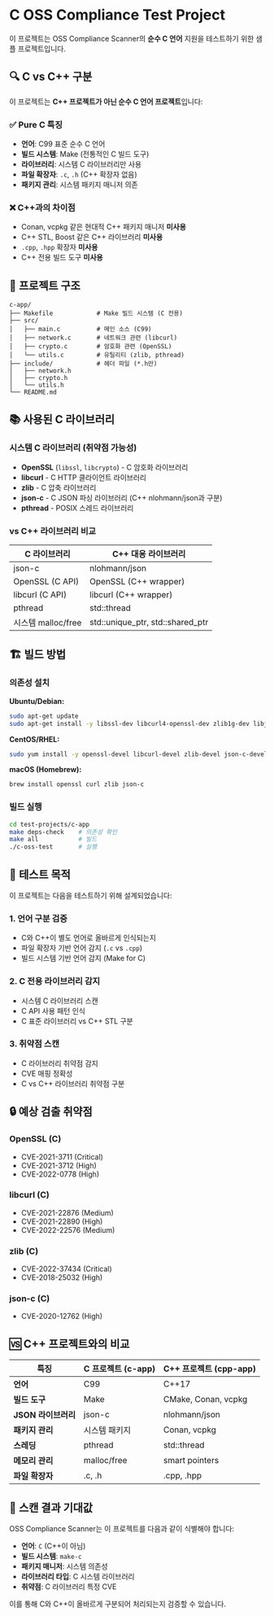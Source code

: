 # C OSS Compliance Test Project

이 프로젝트는 OSS Compliance Scanner의 **순수 C 언어** 지원을 테스트하기 위한 샘플 프로젝트입니다.

## 🔍 C vs C++ 구분

이 프로젝트는 **C++ 프로젝트가 아닌 순수 C 언어 프로젝트**입니다:

### ✅ Pure C 특징
- **언어**: C99 표준 순수 C 언어
- **빌드 시스템**: Make (전통적인 C 빌드 도구)
- **라이브러리**: 시스템 C 라이브러리만 사용
- **파일 확장자**: `.c`, `.h` (C++ 확장자 없음)
- **패키지 관리**: 시스템 패키지 매니저 의존

### ❌ C++과의 차이점
- Conan, vcpkg 같은 현대적 C++ 패키지 매니저 **미사용**
- C++ STL, Boost 같은 C++ 라이브러리 **미사용**
- `.cpp`, `.hpp` 확장자 **미사용**
- C++ 전용 빌드 도구 **미사용**

## 📁 프로젝트 구조

```
c-app/
├── Makefile            # Make 빌드 시스템 (C 전용)
├── src/
│   ├── main.c          # 메인 소스 (C99)
│   ├── network.c       # 네트워크 관련 (libcurl)
│   ├── crypto.c        # 암호화 관련 (OpenSSL)
│   └── utils.c         # 유틸리티 (zlib, pthread)
├── include/            # 헤더 파일 (*.h만)
│   ├── network.h
│   ├── crypto.h
│   └── utils.h
└── README.md
```

## 📚 사용된 C 라이브러리

### 시스템 C 라이브러리 (취약점 가능성)
- **OpenSSL** (`libssl`, `libcrypto`) - C 암호화 라이브러리
- **libcurl** - C HTTP 클라이언트 라이브러리
- **zlib** - C 압축 라이브러리
- **json-c** - C JSON 파싱 라이브러리 (C++ nlohmann/json과 구분)
- **pthread** - POSIX 스레드 라이브러리

### vs C++ 라이브러리 비교
| C 라이브러리 | C++ 대응 라이브러리 |
|-------------|-------------------|
| json-c | nlohmann/json |
| OpenSSL (C API) | OpenSSL (C++ wrapper) |
| libcurl (C API) | libcurl (C++ wrapper) |
| pthread | std::thread |
| 시스템 malloc/free | std::unique_ptr, std::shared_ptr |

## 🏗️ 빌드 방법

### 의존성 설치

**Ubuntu/Debian:**
```bash
sudo apt-get update
sudo apt-get install -y libssl-dev libcurl4-openssl-dev zlib1g-dev libjson-c-dev
```

**CentOS/RHEL:**
```bash
sudo yum install -y openssl-devel libcurl-devel zlib-devel json-c-devel
```

**macOS (Homebrew):**
```bash
brew install openssl curl zlib json-c
```

### 빌드 실행
```bash
cd test-projects/c-app
make deps-check    # 의존성 확인
make all           # 빌드
./c-oss-test       # 실행
```

## 🧪 테스트 목적

이 프로젝트는 다음을 테스트하기 위해 설계되었습니다:

### 1. **언어 구분 검증**
- C와 C++이 별도 언어로 올바르게 인식되는지
- 파일 확장자 기반 언어 감지 (`.c` vs `.cpp`)
- 빌드 시스템 기반 언어 감지 (Make for C)

### 2. **C 전용 라이브러리 감지**
- 시스템 C 라이브러리 스캔
- C API 사용 패턴 인식
- C 표준 라이브러리 vs C++ STL 구분

### 3. **취약점 스캔**
- C 라이브러리 취약점 감지
- CVE 매핑 정확성
- C vs C++ 라이브러리 취약점 구분

## 🔒 예상 검출 취약점

### OpenSSL (C)
- CVE-2021-3711 (Critical)
- CVE-2021-3712 (High)
- CVE-2022-0778 (High)

### libcurl (C)
- CVE-2021-22876 (Medium)
- CVE-2021-22890 (High)
- CVE-2022-22576 (Medium)

### zlib (C)
- CVE-2022-37434 (Critical)
- CVE-2018-25032 (High)

### json-c (C)
- CVE-2020-12762 (High)

## 🆚 C++ 프로젝트와의 비교

| 특징 | C 프로젝트 (c-app) | C++ 프로젝트 (cpp-app) |
|------|-------------------|----------------------|
| **언어** | C99 | C++17 |
| **빌드 도구** | Make | CMake, Conan, vcpkg |
| **JSON 라이브러리** | json-c | nlohmann/json |
| **패키지 관리** | 시스템 패키지 | Conan, vcpkg |
| **스레딩** | pthread | std::thread |
| **메모리 관리** | malloc/free | smart pointers |
| **파일 확장자** | .c, .h | .cpp, .hpp |

## 🎯 스캔 결과 기대값

OSS Compliance Scanner는 이 프로젝트를 다음과 같이 식별해야 합니다:

- **언어**: `C` (C++이 아님)
- **빌드 시스템**: `make-c`
- **패키지 매니저**: 시스템 의존성
- **라이브러리 타입**: C 시스템 라이브러리
- **취약점**: C 라이브러리 특정 CVE

이를 통해 C와 C++이 올바르게 구분되어 처리되는지 검증할 수 있습니다. 